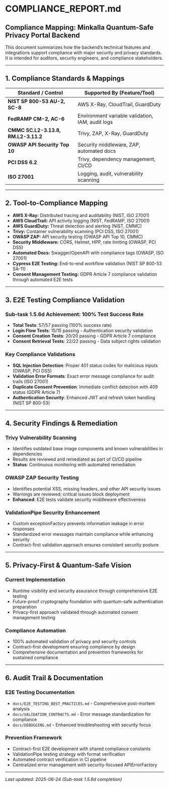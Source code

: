 # COMPLIANCE_REPORT.md

## Compliance Mapping: Minkalla Quantum-Safe Privacy Portal Backend

This document summarizes how the backend’s technical features and integrations support compliance with major security and privacy standards. It is intended for auditors, security engineers, and compliance stakeholders.

---

## 1. Compliance Standards & Mappings

| Standard / Control                | Supported By (Feature/Tool)                |
|-----------------------------------|--------------------------------------------|
| **NIST SP 800-53 AU-2, SC-8**     | AWS X-Ray, CloudTrail, GuardDuty           |
| **FedRAMP CM-2, AC-6**            | Environment variable validation, IAM, audit logs |
| **CMMC SC.L2-3.13.8, RM.L2-3.11.2**| Trivy, ZAP, X-Ray, GuardDuty               |
| **OWASP API Security Top 10**     | Security middleware, ZAP, automated docs   |
| **PCI DSS 6.2**                   | Trivy, dependency management, CI/CD        |
| **ISO 27001**                     | Logging, audit, vulnerability scanning     |

---

## 2. Tool-to-Compliance Mapping
- **AWS X-Ray:** Distributed tracing and auditability (NIST, ISO 27001)
- **AWS CloudTrail:** API activity logging (NIST, FedRAMP, ISO 27001)
- **AWS GuardDuty:** Threat detection and alerting (NIST, CMMC)
- **Trivy:** Container vulnerability scanning (PCI DSS, ISO 27001)
- **OWASP ZAP:** API security testing (OWASP API Top 10, CMMC)
- **Security Middleware:** CORS, Helmet, HPP, rate limiting (OWASP, PCI DSS)
- **Automated Docs:** Swagger/OpenAPI with compliance tags (OWASP, ISO 27001)
- **Cypress E2E Testing:** End-to-end workflow validation (NIST SP 800-53 SA-11)
- **Consent Management Testing:** GDPR Article 7 compliance validation through automated E2E tests

---

## 3. E2E Testing Compliance Validation

### Sub-task 1.5.6d Achievement: 100% Test Success Rate
- **Total Tests**: 57/57 passing (100% success rate)
- **Login Flow Tests**: 15/15 passing - Authentication security validation
- **Consent Creation Tests**: 20/20 passing - GDPR Article 7 compliance
- **Consent Retrieval Tests**: 22/22 passing - Data subject rights validation

### Key Compliance Validations
- **SQL Injection Detection**: Proper 401 status codes for malicious inputs (OWASP, PCI DSS)
- **Validation Error Formats**: Exact error message compliance for audit trails (ISO 27001)
- **Duplicate Consent Prevention**: Immediate conflict detection with 409 status (GDPR Article 7)
- **Authentication Security**: Enhanced JWT and refresh token handling (NIST SP 800-53)

---

## 4. Security Findings & Remediation

### Trivy Vulnerability Scanning
- Identifies outdated base image components and known vulnerabilities in dependencies
- Results are reviewed and remediated as part of CI/CD pipeline
- **Status**: Continuous monitoring with automated remediation

### OWASP ZAP Security Testing
- Identifies potential XSS, missing headers, and other API security issues
- Warnings are reviewed; critical issues block deployment
- **Enhanced**: E2E tests validate security middleware effectiveness

### ValidationPipe Security Enhancement
- Custom exceptionFactory prevents information leakage in error responses
- Standardized error messages maintain compliance while enhancing security
- Contract-first validation approach ensures consistent security posture

---

## 5. Privacy-First & Quantum-Safe Vision

### Current Implementation
- Runtime visibility and security assurance through comprehensive E2E testing
- Future-proof cryptography foundation with quantum-safe authentication preparation
- Privacy-first approach validated through automated consent management testing

### Compliance Automation
- 100% automated validation of privacy and security controls
- Contract-first development ensuring compliance by design
- Comprehensive documentation and prevention frameworks for sustained compliance

---

## 6. Audit Trail & Documentation

### E2E Testing Documentation
- `docs/E2E_TESTING_BEST_PRACTICES.md` - Comprehensive post-mortem analysis
- `docs/VALIDATION_CONTRACTS.md` - Error message standardization for compliance
- `docs/DEBUGGING.md` - Enhanced troubleshooting with security focus

### Prevention Framework
- Contract-first E2E development with shared compliance constants
- ValidationPipe testing strategy with format verification
- Automated contract verification in CI pipeline
- Centralized error management with security-focused APIErrorFactory

---

_Last updated: 2025-06-24 (Sub-task 1.5.6d completion)_
